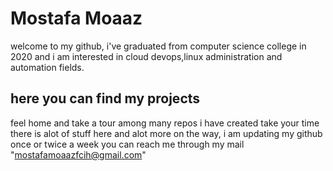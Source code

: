 # Mostafa Moaaz
welcome to my github, i've graduated from computer science college in 2020 and i am interested in cloud devops,linux administration and automation fields.
## here you can find my projects
 feel home and take a tour among many repos i have created
 take your time there is alot of stuff here and alot more on the way, i am updating my github once or twice a week
 you can reach me through my mail "mostafamoaazfcih@gmail.com"
